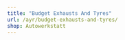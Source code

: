 ```yaml
---
title: "Budget Exhausts And Tyres"
url: /ayr/budget-exhausts-and-tyres/
shop: Autowerkstatt
---
```

